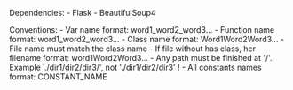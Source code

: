 Dependencies:
	- Flask
	- BeautifulSoup4

Conventions:
	- Var name format: word1_word2_word3...
	- Function name format: word1_word2_word3...
	- Class name format: Word1Word2Word3...
	- File name must match the class name
	- If file without has class, her filename format: word1Word2Word3...
	- Any path must be finished at '/'. Example './dir1/dir2/dir3/', not './dir1/dir2/dir3' !
	- All constants names format: CONSTANT_NAME 